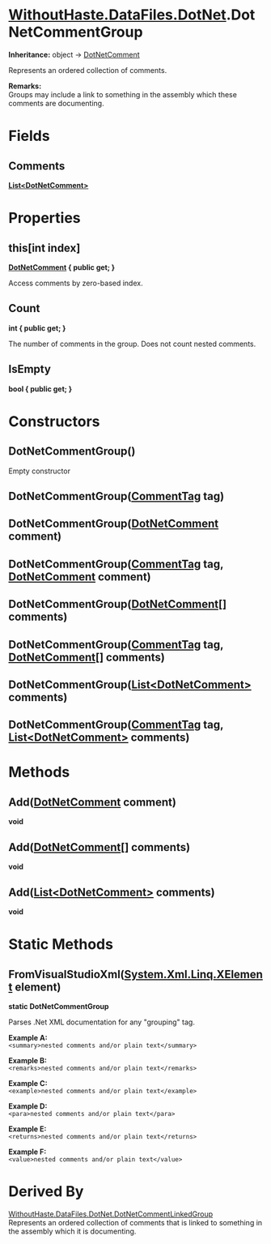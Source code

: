 # [WithoutHaste.DataFiles.DotNet](TableOfContents.WithoutHaste.DataFiles.DotNet.md).DotNetCommentGroup

**Inheritance:** object → [DotNetComment](WithoutHaste.DataFiles.DotNet.DotNetComment.md)  

Represents an ordered collection of comments.  

**Remarks:**  
Groups may include a link to something in the assembly which these comments are documenting.  

# Fields

## Comments

**[List&lt;DotNetComment&gt;](https://docs.microsoft.com/en-us/dotnet/api/system.collections.generic.list-1)**  

# Properties

## this[int index]

**[DotNetComment](WithoutHaste.DataFiles.DotNet.DotNetComment.md) { public get; }**  

Access comments by zero-based index.  

## Count

**int { public get; }**  

The number of comments in the group. Does not count nested comments.  

## IsEmpty

**bool { public get; }**  

# Constructors

## DotNetCommentGroup()

Empty constructor  

## DotNetCommentGroup([CommentTag](WithoutHaste.DataFiles.DotNet.CommentTag.md) tag)

## DotNetCommentGroup([DotNetComment](WithoutHaste.DataFiles.DotNet.DotNetComment.md) comment)

## DotNetCommentGroup([CommentTag](WithoutHaste.DataFiles.DotNet.CommentTag.md) tag, [DotNetComment](WithoutHaste.DataFiles.DotNet.DotNetComment.md) comment)

## DotNetCommentGroup([DotNetComment[]](WithoutHaste.DataFiles.DotNet.DotNetComment.md) comments)

## DotNetCommentGroup([CommentTag](WithoutHaste.DataFiles.DotNet.CommentTag.md) tag, [DotNetComment[]](WithoutHaste.DataFiles.DotNet.DotNetComment.md) comments)

## DotNetCommentGroup([List&lt;DotNetComment&gt;](https://docs.microsoft.com/en-us/dotnet/api/system.collections.generic.list-1) comments)

## DotNetCommentGroup([CommentTag](WithoutHaste.DataFiles.DotNet.CommentTag.md) tag, [List&lt;DotNetComment&gt;](https://docs.microsoft.com/en-us/dotnet/api/system.collections.generic.list-1) comments)

# Methods

## Add([DotNetComment](WithoutHaste.DataFiles.DotNet.DotNetComment.md) comment)

**void**  

## Add([DotNetComment[]](WithoutHaste.DataFiles.DotNet.DotNetComment.md) comments)

**void**  

## Add([List&lt;DotNetComment&gt;](https://docs.microsoft.com/en-us/dotnet/api/system.collections.generic.list-1) comments)

**void**  

# Static Methods

## FromVisualStudioXml([System.Xml.Linq.XElement](https://docs.microsoft.com/en-us/dotnet/api/system.xml.linq.xelement) element)

**static DotNetCommentGroup**  

Parses .Net XML documentation for any "grouping" tag.  

**Example A:**  
`<summary>nested comments and/or plain text</summary>`  

**Example B:**  
`<remarks>nested comments and/or plain text</remarks>`  

**Example C:**  
`<example>nested comments and/or plain text</example>`  

**Example D:**  
`<para>nested comments and/or plain text</para>`  

**Example E:**  
`<returns>nested comments and/or plain text</returns>`  

**Example F:**  
`<value>nested comments and/or plain text</value>`  

# Derived By

[WithoutHaste.DataFiles.DotNet.DotNetCommentLinkedGroup](WithoutHaste.DataFiles.DotNet.DotNetCommentLinkedGroup.md)  
Represents an ordered collection of comments that is linked to something in the assembly which it is documenting.  

